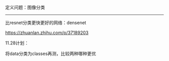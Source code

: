 定义问题：图像分类

------

比resnet分类更快更好的网络：densenet

https://zhuanlan.zhihu.com/p/37189203



11.28计划：

将data分类为classes再测，比较两种哪种更优